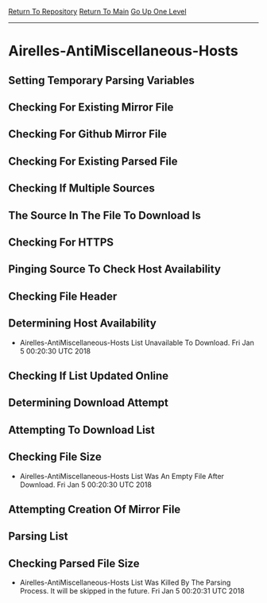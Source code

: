 [Return To Repository](https://github.com/deathbybandaid/piholeparser/)
[Return To Main](https://github.com/deathbybandaid/piholeparser/blob/master/RecentRunLogs/Mainlog.md)
[Go Up One Level](https://github.com/deathbybandaid/piholeparser/blob/master/RecentRunLogs/TopLevelScripts/30-Processing-Blacklists.md)
____________________________________
# Airelles-AntiMiscellaneous-Hosts
## Setting Temporary Parsing Variables
## Checking For Existing Mirror File
## Checking For Github Mirror File
## Checking For Existing Parsed File
## Checking If Multiple Sources
## The Source In The File To Download Is
## Checking For HTTPS
## Pinging Source To Check Host Availability
## Checking File Header
## Determining Host Availability
* Airelles-AntiMiscellaneous-Hosts List Unavailable To Download. Fri Jan 5 00:20:30 UTC 2018
## Checking If List Updated Online
## Determining Download Attempt
## Attempting To Download List
## Checking File Size
* Airelles-AntiMiscellaneous-Hosts List Was An Empty File After Download. Fri Jan 5 00:20:30 UTC 2018
## Attempting Creation Of Mirror File
## Parsing List
## Checking Parsed File Size
* Airelles-AntiMiscellaneous-Hosts List Was Killed By The Parsing Process. It will be skipped in the future. Fri Jan 5 00:20:31 UTC 2018
